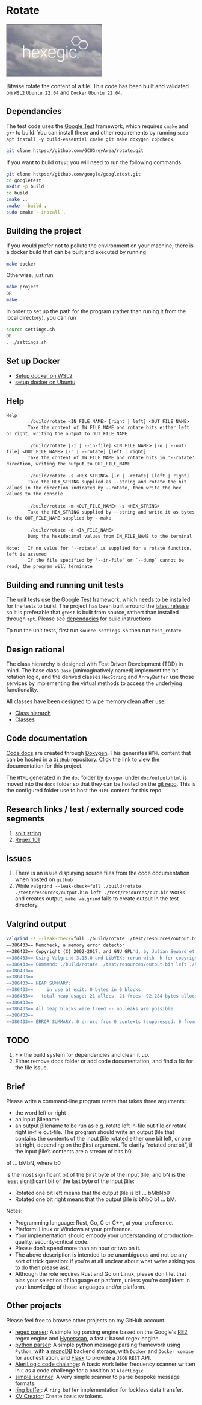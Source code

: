 # Rotate

![image](resources/hexegic.png)

Bitwise rotate the content of a file. This code has been built and validated on `WSL2` `Ubuntu 22.04` and `Docker` `Ubuntu 22.04`.

## Dependancies

The test code uses the [Google Test](https://github.com/google/googletest) framework, which requires `cmake` and `g++` to build.
You can install these and other requirements by running `sudo apt install -y build-essential cmake git make doxygen cppcheck`.

```bash
git clone https://github.com/GCUGreyArea/rotate.git
```

If you want to build `GTest` you will need to run the following commands

```bash
git clone https://github.com/google/googletest.git
cd googletest
mkdir -p build 
cd build 
cmake .. 
cmake --build . 
sudo cmake --install . 
```

## Building the project

If you would prefer not to pollute the environment on your machine, there is a docker build that can be built and executed by running 

```bash
make docker
``` 

Otherwise, just run

```bash
make project  
OR
make
``` 

In order to set up the path for the program (rather than runing it from the local directory), you can run 

```bash
source settings.sh
OR 
. ./settings.sh
```

## Set up Docker

- [Setup docker on WSL2](https://docs.docker.com/desktop/wsl/)
- [setup docker on Ubuntu](https://docs.docker.com/engine/install/ubuntu/)

## Help

```
Help
        ./build/rotate <IN_FILE_NAME> [right | left] <OUT_FILE_NAME>
        Take the content of IN_FILE_NAME and rotate bits either left or right, writing the output to OUT_FILE_NAME

        ./build/rotate [-i | --in-file] <IN_FILE_NAME> [-o | --out-file] <OUT_FILE_NAME> [-r | --rotate] [left | right]
        Take the content of IN_FILE_NAME and rotate bits in '--rotate' direction, writing the output to OUT_FILE_NAME

        ./build/rotate -s <HEX STRING> [-r | -rotate] [left | right]
        Take the HEX_STRING supplied as --string and rotate the bit values in the direction indicated by --rotate, then write the hex values to the console

        ./build/rotate -m <OUT_FILE_NAME> -s <HEX_STRING>
        Take the HEX_STRING supplied by --string and write it as bytes to the OUT_FILE_NAME supplied by --make

        ./build/rotate -d <IN_FILE_NAME>
        Dump the hexidecimal values from IN_FILE_NAME to the terminal

Note:   If no value for '--rotate' is supplied for a rotate function, left is assumed
        If the file specified by '--in-file' or `--dump` cannot be read, the program will terminate
```

## Building and running unit tests

The unit tests use the Google Test framework, which needs to be installed for the tests to build. The project has been built arround the [latest release](https://github.com/google/googletest) so it is preferable that `gtest` is built from source, rathert than installed through `apt`. Please see [dependacies](#Dependancies) for build instructions.

Tp run the unit tests, first run `source settings.sh` then run `test_rotate`

## Design rational

The class hierarchy is designed with Test Driven Development (TDD) in mind. The base class `Base` (unimaginatively named) implement the bit rotation logic, and the derived classes `HexString` and `ArrayBuffer` use those services by implementing the virtual methods to access the underlying functionality.

All classes have been designed to wipe memory clean after use.

- [Class hierarch](https://gcugreyarea.github.io/rotate/html/inherits.html)
- [Classes](https://gcugreyarea.github.io/rotate/html/annotated.html)

## Code documentation

[Code docs](https://gcugreyarea.github.io/rotate/html/) are created through [Doxygen](https://www.doxygen.nl/). This generates `HTML` content that can be hosted in a `GitHub` repository. Click the link to view the documentation for this project.

The `HTML` generated in the `doc` folder by `doxygen` under `doc/output/html` is moved into the `docs` folder so that they can be hosted on the [git repo](https://github.com/GCUGreyArea/rotate/html/). This is the configured folder use to host the `HTML` content for this repo.

## Research links / test / externally sourced code segments

1. [split string](https://stackoverflow.com/questions/14265581/parse-split-a-string-in-c-using-string-delimiter-standard-c)
2. [Regex 101](https://regex101.com/)

## Issues

1. There is an issue displaying source files from the code documentation when hosted on `github`
2. While `valgrind --leak-check=full ./build/rotate ./test/resources/output.bin left ./test/resources/out.bin` works and creates output, `make valgrind` fails to create output in the test directory.


## Valgrind output 

```bash
valgrind -s --leak-check=full ./build/rotate ./test/resources/output.bin left ./test/resources/out.bin
==386433== Memcheck, a memory error detector
==386433== Copyright (C) 2002-2017, and GNU GPL'd, by Julian Seward et al.
==386433== Using Valgrind-3.15.0 and LibVEX; rerun with -h for copyright info
==386433== Command: ./build/rotate ./test/resources/output.bin left ./test/resources/out.bin
==386433== 
==386433== 
==386433== HEAP SUMMARY:
==386433==     in use at exit: 0 bytes in 0 blocks
==386433==   total heap usage: 21 allocs, 21 frees, 92,284 bytes allocated
==386433== 
==386433== All heap blocks were freed -- no leaks are possible
==386433== 
==386433== ERROR SUMMARY: 0 errors from 0 contexts (suppressed: 0 from 0)
```

## TODO

1. Fix the build system for dependencies and clean it up.
2. Either remove docs folder or add code documentation, and find a fix for the file issue.

## Brief

Please write a command‐line program rotate that takes three arguments:

- the word left or right
- an input βilename
- an output βilename
to be run as e.g. rotate left in‐file out‐file or rotate right in‐file out‐file.
The program should write an output βile that contains the contents of the input βile rotated either one bit left, or
one bit right, depending on the βirst argument.
To clarify “rotated one bit”, if the input βile’s contents are a stream of bits b0

b1 ... bMbN, where b0

is the most significant bit of the βirst byte of the input βile, and bN is the least signiβicant bit of the last byte of the input βile:

- Rotated one bit left means that the output βile is b1 ... bMbNb0
- Rotated one bit right means that the output βile is bNb0
b1 ... bM.

Notes:

- Programming language: Rust, Go, C or C++, at your preference.
- Platform: Linux or Windows at your preference.
- Your implementation should embody your understanding of production‐quality, security‐critical code.
- Please don’t spend more than an hour or two on it.
- The above description is intended to be unambiguous and not be any sort of trick question: if you’re at all unclear about what we’re asking you to do then please ask.
- Although the role requires Rust and Go on Linux, please don’t let that bias your selection of language or platform, unless you’re conβident in your knowledge of those languages and/or platform.

## Other projects

Please feel free to browse other projects on my GitHub account.

- [regex parser](https://github.com/GCUGreyArea/regex-parser): A simple log parsing engine based on the Google's [RE2](https://github.com/google/re2) regex engine and [Hyperscan](https://github.com/intel/hyperscan), a fast `C` based regex engine.
- [python parser](https://github.com/GCUGreyArea/python-parser): A simple python message parsing framework using `Python`, with a [mongDB](https://www.mongodb.com/) backend storage, with `Docker` and `Docker compse` for auchestration, and [Flask](https://flask.palletsprojects.com/en/3.0.x/) to provide a `JSON` `REST` API.
- [AlertLogic code chalange](https://github.com/GCUGreyArea/AlertLogic): A basic work letter frequency scanner written in `C` as a code challenge for a position at `AlertLogic`
- [simple scanner](https://github.com/GCUGreyArea/simple-scanner): A very simple scanner to parse bespoke message formats.
- [ring buffer](https://github.com/GCUGreyArea/ring_buffer): A `ring buffer` implementation for lockless data transfer.
- [KV Creator](https://github.com/GCUGreyArea/kv_creator): Create basic `KV` tokens.
